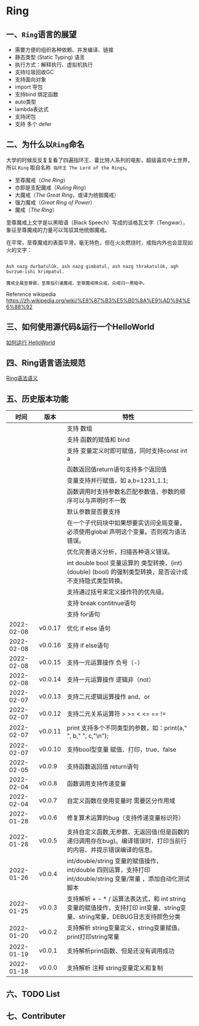 # Ring


## 一、```Ring```语言的展望

- 需要方便的组织各种依赖、并发编译、链接
- 静态类型 (Static Typing) 语言
- 执行方式：解释执行、虚拟机执行
- 支持垃圾回收GC
- 支持面向对象
- import 导包
- 支持bind 绑定函数
- auto类型
- lambda表达式
- 支持闭包
- 支持 多个 defer


## 二、为什么以```Ring```命名

大学的时候反反复复看了四遍指环王、霍比特人系列的电影，超级喜欢中土世界，所以 ```Ring``` 取自名称``` 指环王 The Lord of the Rings```。

- 至尊魔戒（*One Ring*）
- 亦即是支配魔戒（*Ruling Ring*）
- 大魔戒（*The Great Ring*，或译为统御魔戒）
- 强力魔戒（*Great Ring of Power*）
- 魔戒（*The Ring*）

至尊魔戒上文字是以黑暗语（Black Speech）写成的谈格瓦文字（Tengwar），象征至尊魔戒的力量可以驾驭其他统御魔戒。

在平常，至尊魔戒的表面平滑，毫无特色，但在火炎燃烧时，戒指内外也会显现如火的文字：

```

Ash nazg durbatulûk, ash nazg gimbatul, ash nazg thrakatulûk, agh burzum-ishi krimpatul.

魔戒全属至尊御，至尊指引诸魔戒，至尊魔戒唤众戒，众戒归一黑暗中。

```



Reference wikipedia https://zh.wikipedia.org/wiki/%E8%87%B3%E5%B0%8A%E9%AD%94%E6%88%92


## 三、如何使用源代码&运行一个HelloWorld

[如何运行 HelloWorld](./doc/using.md)

## 四、Ring语言语法规范

[Ring语法语义](./doc/语法概念.md)

## 五、历史版本功能

| 时间       | 版本    | 特性                                                                                                                         |
| ---------- | ------- | ---------------------------------------------------------------------------------------------------------------------------- |
|            |         | 支持 数组                                                                                                                    |
|            |         | 支持 函数的赋值和 bind                                                                                                       |
|            |         | 支持 变量定义时即可赋值，同时支持const int a                                                                                 |
|            |         | 函数返回值return语句支持多个返回值                                                                                           |
|            |         | 变量支持并行赋值，如 a,b=1231,1.1;                                                                                           |
|            |         | 函数调用时支持参数名匹配参数值，参数的顺序可以与声明时不一致                                                                 |
|            |         | 默认参数是否要支持                                                                                                           |
|            |         | 在一个子代码块中如果想要实访问全局变量，必须使用global 声明这个变量。否则视为语法错误。                                      |
|            |         | 优化完善语义分析，扫描各种语义错误。                                                                                         |
|            |         | int double bool 变量运算的 类型转换，(int) (double) (bool) 的强制类型转换，是否设计成 不支持隐式类型转换。                   |
|            |         | 支持通过括号来定义操作符的优先级。                                                                                           |
|            |         | 支持 break contitnue语句                                                                                                     |
|            |         | 支持 for语句                                                                                                                 |
| 2022-02-08 | v0.0.17 | 优化 if else 语句                                                                                                            |
| 2022-02-08 | v0.0.16 | 支持 if else语句                                                                                                             |
| 2022-02-08 | v0.0.15 | 支持一元运算操作 负号（-）                                                                                                   |
| 2022-02-08 | v0.0.14 | 支持一元运算操作 逻辑非（not）                                                                                               |
| 2022-02-07 | v0.0.13 | 支持二元逻辑运算操作 and、or                                                                                                 |
| 2022-02-07 | v0.0.12 | 支持二元关系运算符 > >= < <= == !=                                                                                           |
| 2022-02-07 | v0.0.11 | print 支持多个不同类型的参数，如：print(a," ", b," ", c,"\n");                                                               |
| 2022-02-07 | v0.0.10 | 支持bool型变量 赋值、打印，true、false                                                                                       |
| 2022-02-05 | v0.0.9  | 支持函数返回值 return语句                                                                                                    |
| 2022-02-04 | v0.0.8  | 函数调用支持传递变量                                                                                                         |
| 2022-02-04 | v0.0.7  | 自定义函数在使用变量时 需要区分作用域                                                                                        |
| 2022-01-28 | v0.0.6  | 修复算术运算的bug（支持传递变量标识符）                                                                                      |
| 2022-01-28 | v0.0.5  | 支持自定义函数,无参数、无返回值(但是函数的递归调用存在bug)。编译错误时，打印当前行的内容、并提示错误编译的信息。             |
| 2022-01-26 | v0.0.4  | int/double/string 变量的赋值操作，int/double 四则运算，支持打印 int/double/string 变量/常量 ，添加自动化测试脚本             |
| 2022-01-25 | v0.0.3  | 支持解析 + - * / 运算法表达式，和 int string 变量的赋值操作，支持打印 int变量、string变量、string常量，DEBUG日志支持颜色分类 |
| 2022-01-20 | v0.0.2  | 支持解析 string变量定义，string变量赋值，print打印string常量                                                                 |
| 2022-01-19 | v0.0.1  | 支持解析print函数、但是还没有调用成功                                                                                        |
| 2022-01-18 | v0.0.0  | 支持解析 注释 string变量定义和复制                                                                                           |

## 六、TODO List


## 七、Contributer


